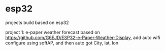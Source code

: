 # esp32
projects build based on esp32

project 1: e-paper weather forecast
based on https://github.com/G6EJD/ESP32-e-Paper-Weather-Display, add auto wifi configure using softAP, and then auto got City, lat, lon 
